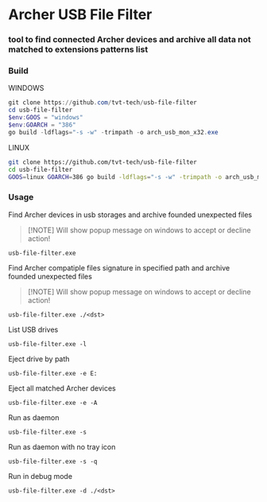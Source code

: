 # Archer USB File Filter

### tool to find connected Archer devices and archive all data not matched to extensions patterns list 

### Build
WINDOWS
```powershell
git clone https://github.com/tvt-tech/usb-file-filter
cd usb-file-filter
$env:GOOS = "windows"
$env:GOARCH = "386"
go build -ldflags="-s -w" -trimpath -o arch_usb_mon_x32.exe
```

LINUX
```bash
git clone https://github.com/tvt-tech/usb-file-filter
cd usb-file-filter
GOOS=linux GOARCH=386 go build -ldflags="-s -w" -trimpath -o arch_usb_mon_386
```

### Usage

Find Archer devices in usb storages 
and archive founded unexpected files
> [!NOTE] Will show popup message on windows to accept or decline action!
```powerhsell
usb-file-filter.exe 
```

Find Archer compatiple files signature in specified path 
and archive founded unexpected files
> [!NOTE] Will show popup message on windows to accept or decline action!
```powerhsell
usb-file-filter.exe ./<dst>
```

List USB drives
```powerhsell
usb-file-filter.exe -l
```

Eject drive by path 
```powerhsell
usb-file-filter.exe -e E:
```

Eject all matched Archer devices
```powerhsell
usb-file-filter.exe -e -A
```

Run as daemon
```powerhsell
usb-file-filter.exe -s
```

Run as daemon with no tray icon
```powerhsell
usb-file-filter.exe -s -q
```

Run in debug mode
```powerhsell
usb-file-filter.exe -d ./<dst>
```